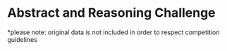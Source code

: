 # Abstract and Reasoning Challenge

*please note: original data is not included in order to respect competition guidelines
